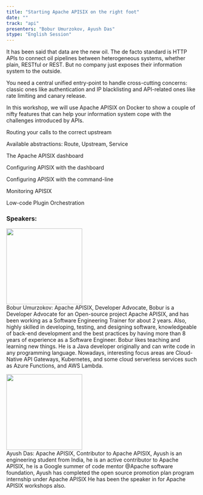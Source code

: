 ```yaml
---
title: "Starting Apache APISIX on the right foot"
date: "" 
track: "api"
presenters: "Bobur Umurzokov, Ayush Das"
stype: "English Session"
---
```

It has been said that data are the new oil. The de facto standard is HTTP APIs to connect oil pipelines between heterogeneous systems, whether plain, RESTful or REST. But no company just exposes their information system to the outside.

You need a central unified entry-point to handle cross-cutting concerns: classic ones like authentication and IP blacklisting and API-related ones like rate limiting and canary release.

In this workshop, we will use Apache APISIX on Docker to show a couple of nifty features that can help your information system cope with the challenges introduced by APIs.

Routing your calls to the correct upstream

Available abstractions: Route, Upstream, Service

The Apache APISIX dashboard

Configuring APISIX with the dashboard

Configuring APISIX with the command-line

Monitoring APISIX

Low-code Plugin Orchestration
 ### Speakers: 
 <img src="images/speaker/1108.png" width="200" /><br>Bobur Umurzokov: Apache APISIX, Developer Advocate, Bobur is a Developer Advocate for an Open-source project Apache APISIX, and has been working as a Software Engineering Trainer for about 2 years. Also, highly skilled in developing, testing, and designing software, knowledgeable of back-end development and the best practices by having more than 8 years of experience as a Software Engineer. Bobur likes teaching and learning new things. He is a Java developer originally and can write code in any programming language. Nowadays, interesting focus areas are Cloud-Native API Gateways, Kubernetes, and some cloud serverless services such as Azure Functions, and AWS Lambda.

 <img src="images/speaker/1108_2.png" width="200" /><br>Ayush Das: Apache APISIX, Contributor to Apache APISIX, Ayush is an engineering student from India, he is an active contributor to Apache APISIX, he is a Google summer of code mentor @Apache software foundation,
Ayush has completed the open source promotion plan program internship under Apache APISIX
He has been the speaker in for Apache APISIX workshops also.

 